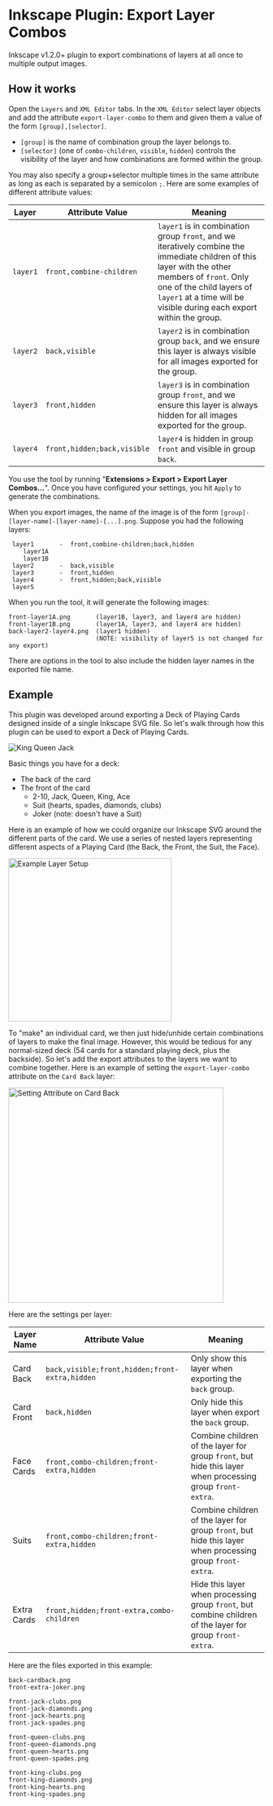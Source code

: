 # Inkscape Plugin: Export Layer Combos
Inkscape v1.2.0+ plugin to export combinations of layers at all once to multiple output images.

## How it works

Open the `Layers` and `XML Editor` tabs. In the `XML Editor` select layer objects and add the attribute `export-layer-combo` to them and given them a value of the form `[group],[selector]`. 

* `[group]` is the name of combination group the layer belongs to. 
* `[selector]` (one of `combo-children`, `visible`, `hidden`) controls the visibility of the layer and how combinations are formed within the group. 

You may also specify a group+selector multiple times in the same attribute as long as each is separated by a semicolon `;`. Here are some examples of different attribute values:

| Layer | Attribute Value | Meaning |
| ----- | ------- | ------- |
| `layer1` | `front,combine-children` | `layer1` is in combination group `front`, and we iteratively combine the immediate children of this layer with the other members of `front`. Only one of the child layers of `layer1` at a time will be visible during each export within the group. |
| `layer2` | `back,visible` | `layer2` is in combination group `back`, and we ensure this layer is always visible for all images exported for the group. |
| `layer3` | `front,hidden` | `layer3` is in combination group `front`, and we ensure this layer is always hidden for all images exported for the group. |
| `layer4` | `front,hidden;back,visible` | `layer4` is hidden in group `front` and visible in group `back`. |

You use the tool by running "**Extensions > Export > Export Layer Combos...**". Once you have configured your settings, you hit `Apply` to generate the combinations.

When you export images, the name of the image is of the form `[group]-[layer-name]-[layer-name]-[...].png`. Suppose you had the following layers:

```
 layer1       -  front,combine-children;back,hidden
    layer1A
    layer1B
 layer2       -  back,visible
 layer3       -  front,hidden
 layer4       -  front,hidden;back,visible
 layer5
```

When you run the tool, it will generate the following images:

```
front-layer1A.png       (layer1B, layer3, and layer4 are hidden)
front-layer1B.png       (layer1A, layer3, and layer4 are hidden)
back-layer2-layer4.png  (layer1 hidden)
                        (NOTE: visibility of layer5 is not changed for any export)
```

There are options in the tool to also include the hidden layer names in the exported file name.

## Example
This plugin was developed around exporting a Deck of Playing Cards designed inside of a single Inkscape SVG file. So let's walk through how this plugin can be used to export a Deck of Playing Cards.

<img width="auto" alt="King Queen Jack" src="https://user-images.githubusercontent.com/7967134/133208877-07723938-c473-45aa-9104-9a23cf200239.png">

Basic things you have for a deck:
* The back of the card
* The front of the card
   *  2-10, Jack, Queen, King, Ace 
   *  Suit (hearts, spades, diamonds, clubs)
   *  Joker (note: doesn't have a Suit)

Here is an example of how we could organize our Inkscape SVG around the different parts of the card. We use a series of nested layers representing different aspects of a Playing Card (the Back, the Front, the Suit, the Face).

<img width="321" alt="Example Layer Setup" src="https://user-images.githubusercontent.com/7967134/133210130-24764841-78a1-4309-97fb-eac1241a50e1.png">

To "make" an individual card, we then just hide/unhide certain combinations of layers to make the final image. However, this would be tedious for any normal-sized deck (54 cards for a standard playing deck, plus the backside). So let's add the export attributes to the layers we want to combine together. Here is an example of setting the `export-layer-combo` attribute on the `Card Back` layer:

<img width="423" alt="Setting Attribute on Card Back" src="https://user-images.githubusercontent.com/7967134/133280864-7087963c-ba85-422b-88e8-f6ae3084e8ce.png">

Here are the settings per layer:

| Layer Name | Attribute Value | Meaning |
| ---------- | --------------- | ------- |
| Card Back  | `back,visible;front,hidden;front-extra,hidden` | Only show this layer when exporting the `back` group. |
| Card Front | `back,hidden` | Only hide this layer when export the `back` group. |
| Face Cards | `front,combo-children;front-extra,hidden` | Combine children of the layer for group `front`, but hide this layer when processing group `front-extra`. |
| Suits      | `front,combo-children;front-extra,hidden` | Combine children of the layer for group `front`, but hide this layer when processing group `front-extra`. |
| Extra Cards | `front,hidden;front-extra,combo-children` | Hide this layer when processing group `front`, but combine children of the layer for group `front-extra`. |

Here are the files exported in this example:

```
back-cardback.png
front-extra-joker.png

front-jack-clubs.png
front-jack-diamonds.png
front-jack-hearts.png
front-jack-spades.png

front-queen-clubs.png
front-queen-diamonds.png
front-queen-hearts.png
front-queen-spades.png

front-king-clubs.png
front-king-diamonds.png
front-king-hearts.png
front-king-spades.png
```
